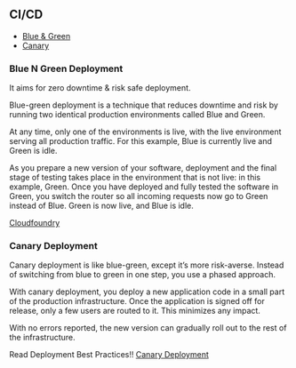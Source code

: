 ## CI/CD

* [Blue & Green](#blue-n-green-deployment)
* [Canary](#canary-deployment)

### Blue N Green Deployment
It aims for zero downtime & risk safe deployment.

Blue-green deployment is a technique that reduces downtime and risk by running two identical production environments called Blue and Green.

At any time, only one of the environments is live, with the live environment serving all production traffic. For this example, Blue is currently live and Green is idle.

As you prepare a new version of your software, deployment and the final stage of testing takes place in the environment that is not live: in this example, Green. Once you have deployed and fully tested the software in Green, you switch the router so all incoming requests now go to Green instead of Blue. Green is now live, and Blue is idle.

[Cloudfoundry](https://docs.cloudfoundry.org/devguide/deploy-apps/blue-green.html)

### Canary Deployment
Canary deployment is like blue-green, except it’s more risk-averse. Instead of switching from blue to green in one step, you use a phased approach.

With canary deployment, you deploy a new application code in a small part of the production infrastructure. Once the application is signed off for release, only a few users are routed to it. This minimizes any impact.

With no errors reported, the new version can gradually roll out to the rest of the infrastructure.

Read Deployment Best Practices!!
[Canary Deployment](https://dev.to/mostlyjason/intro-to-deployment-strategies-blue-green-canary-and-more-3a3)

